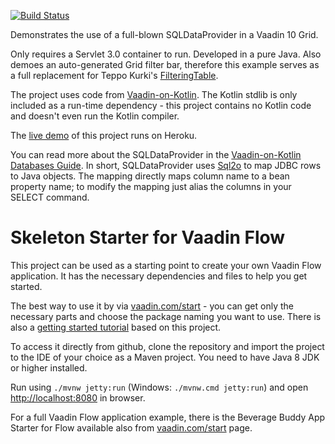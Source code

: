 [![Build Status](https://travis-ci.org/mvysny/vaadin10-sqldataprovider-example.svg?branch=master)](https://travis-ci.org/mvysny/vaadin10-sqldataprovider-example)

Demonstrates the use of a full-blown SQLDataProvider in a Vaadin 10 Grid.

Only requires a Servlet 3.0 container to run. Developed in a pure Java. Also demoes an auto-generated
Grid filter bar, therefore this example serves as a full replacement for Teppo Kurki's
[FilteringTable](https://vaadin.com/directory/component/filteringtable).

The project uses code from [Vaadin-on-Kotlin](http://vaadinonkotlin.eu). The Kotlin stdlib is
only included as a run-time dependency - this project contains no Kotlin code and doesn't even
run the Kotlin compiler.

The [live demo](https://vaadin10-sqldataprovider.herokuapp.com/) of this project runs on Heroku.

You can read more about the SQLDataProvider in the [Vaadin-on-Kotlin Databases Guide](http://www.vaadinonkotlin.eu/databases-v10.html).
In short, SQLDataProvider uses [Sql2o](https://www.sql2o.org/) to map JDBC rows to Java objects.
The mapping directly maps column name to a bean property name; to modify the mapping just
alias the columns in your SELECT command.

# Skeleton Starter for Vaadin Flow

This project can be used as a starting point to create your own Vaadin Flow application.
It has the necessary dependencies and files to help you get started.

The best way to use it by via [vaadin.com/start](https://vaadin.com/start) - you can get only the necessary parts and choose the package naming you want to use.
There is also a [getting started tutorial](https://vaadin.com/docs/v10/flow/introduction/tutorial-get-started.html) based on this project.

To access it directly from github, clone the repository and import the project to the IDE of your choice as a Maven project. You need to have Java 8 JDK or higher installed.

Run using `./mvnw jetty:run` (Windows: `./mvnw.cmd jetty:run`) and open [http://localhost:8080](http://localhost:8080) in browser.

For a full Vaadin Flow application example, there is the Beverage Buddy App Starter for Flow available also from [vaadin.com/start](https://vaadin.com/start) page.
